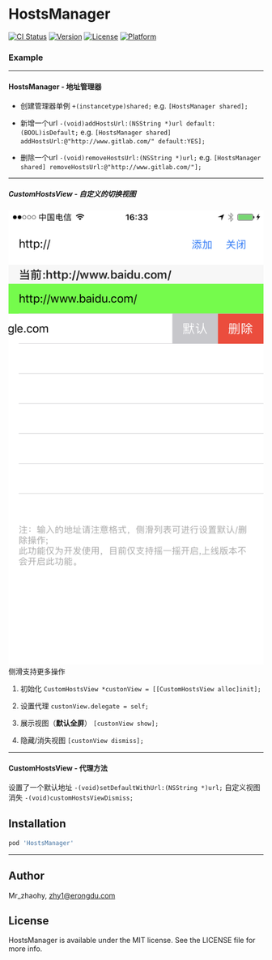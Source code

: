 # HostsManager

[![CI Status](http://img.shields.io/travis/Mr_zhaohy/HostsManager.svg?style=flat)](https://travis-ci.org/Mr_zhaohy/HostsManager)
[![Version](https://img.shields.io/cocoapods/v/HostsManager.svg?style=flat)](http://cocoapods.org/pods/HostsManager)
[![License](https://img.shields.io/cocoapods/l/HostsManager.svg?style=flat)](http://cocoapods.org/pods/HostsManager)
[![Platform](https://img.shields.io/cocoapods/p/HostsManager.svg?style=flat)](http://cocoapods.org/pods/HostsManager)

### Example
***
#### HostsManager - 地址管理器
- 创建管理器单例
`+(instancetype)shared;`
e.g.
`[HostsManager shared];`

- 新增一个url
`-(void)addHostsUrl:(NSString *)url default:(BOOL)isDefault;`
e.g.
`[HostsManager shared] addHostsUrl:@"http://www.gitlab.com/" default:YES];`

- 删除一个url
`-(void)removeHostsUrl:(NSString *)url;`
e.g.
`[HostsManager shared] removeHostsUrl:@"http://www.gitlab.com/"];`

***
##### CustomHostsView - 自定义的切换视图
![Alt text](./IMG_0033.PNG)
侧滑支持更多操作

1. 初始化
`CustomHostsView *custonView = [[CustomHostsView alloc]init];`

2. 设置代理
`custonView.delegate = self;`

3. 展示视图（**默认全屏**）
`[custonView show];`

4. 隐藏/消失视图
`[custonView dismiss]; `

***
#### CustomHostsView - 代理方法
设置了一个默认地址
`-(void)setDefaultWithUrl:(NSString *)url;`
自定义视图消失
`-(void)customHostsViewDismiss;`

## Installation

```ruby
pod 'HostsManager'
```
---
## Author

Mr_zhaohy, zhy1@erongdu.com

## License

HostsManager is available under the MIT license. See the LICENSE file for more info.

